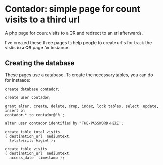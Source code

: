 # Contador: simple page for count visits to a third url 

A php page for count visits to a QR and redirect to an url afterwards. 

I've created these three pages to help people to create 
url's for track the visits to a QR page for instance. 

## Creating the database

These pages use a database. To create the necessary tables, 
you can do for instance: 


	create database contador; 

	create user contador; 

	grant alter, create, delete, drop, index, lock tables, select, update, insert on
	contador.* to contador@'%';

	alter user contador identified by 'THE-PASSWORD-HERE'; 

	create table total_visits
	( destination_url  mediumtext, 
	  totalvisits bigint );

	create table visits 
	( destination_url  mediumtext, 
	  access_date  timestamp ); 

